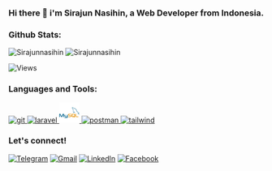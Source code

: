 ### Hi there 👋 i'm Sirajun Nasihin, a Web Developer from Indonesia.

### Github Stats:
<p>
    <img src="https://github-readme-stats.vercel.app/api?username=Sirajunnasihin&show_icons=true&include_all_commits=true&count_private=true" alt="Sirajunnasihin" height="200" />
    <img src="https://github-readme-stats.vercel.app/api/top-langs/?username=Sirajunnasihin&layout=compact&langs_count=10" alt="Sirajunnasihin" height="200" />
</p>

![Views](https://komarev.com/ghpvc/?username=Sirajunnasihin)


### Languages and Tools:
<p align="left">
    <a href="https://git-scm.com/" target="_blank" rel="noreferrer"> <img src="https://www.vectorlogo.zone/logos/git-scm/git-scm-icon.svg" alt="git" width="40" height="40" /> </a>
    <a href="https://laravel.com/" target="_blank" rel="noreferrer"> <img src="https://raw.githubusercontent.com/laravel/art/master/logo-lockup/5%20SVG/2%20CMYK/1%20Full%20Color/laravel-logolockup-cmyk-red.svg" alt="laravel" width="40" height="40" /> </a>
    <a href="https://www.mysql.com/" target="_blank" rel="noreferrer"> <img src="https://raw.githubusercontent.com/devicons/devicon/master/icons/mysql/mysql-original-wordmark.svg" alt="mysql" width="40" height="40" /> </a>
    <a href="https://postman.com" target="_blank" rel="noreferrer"> <img src="https://www.vectorlogo.zone/logos/getpostman/getpostman-icon.svg" alt="postman" width="40" height="40" /> </a>
    <a href="https://tailwindcss.com/" target="_blank" rel="noreferrer"> <img src="https://www.vectorlogo.zone/logos/tailwindcss/tailwindcss-icon.svg" alt="tailwind" width="40" height="40" /> </a>
</p>

### Let's connect!

[![Telegram](https://img.shields.io/badge/Telegram-26A5E4?style=for-the-badge&logo=telegram&logoColor=white)](https://www.t.me/akm_webdev)
[![Gmail](https://img.shields.io/badge/Gmail-EA4335?style=for-the-badge&logo=gmail&logoColor=white)](mailto:therasoftware010@gmail.com?subject=github_message)
[![LinkedIn](https://img.shields.io/badge/LinkedIn-0A66C2?style=for-the-badge&logo=linkedin&logoColor=white)](https://www.linkedin.com/in/sirajun-nasihin)
[![Facebook](https://img.shields.io/badge/Facebook-1877F2?style=for-the-badge&logo=facebook&logoColor=white)](https://web.facebook.com/sirajunnasihin.kom)
